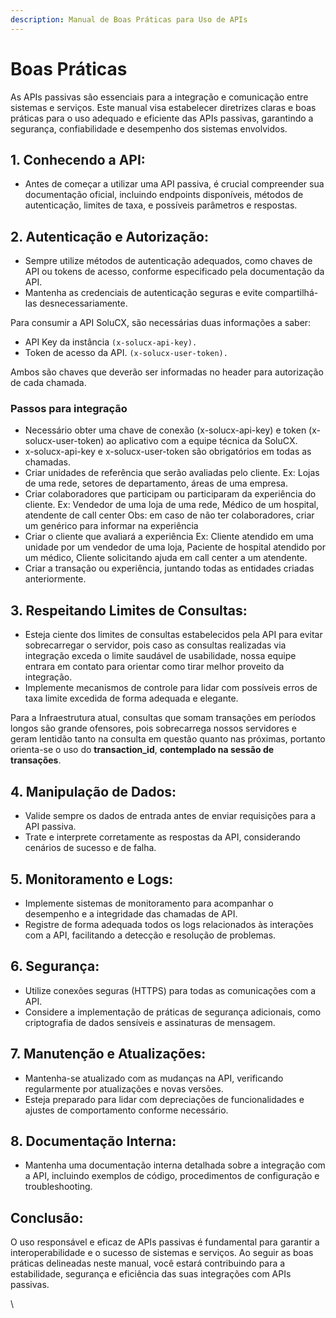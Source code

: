 ```yaml
---
description: Manual de Boas Práticas para Uso de APIs
---
```


# Boas Práticas

As APIs passivas são essenciais para a integração e comunicação entre sistemas e serviços. Este manual visa estabelecer diretrizes claras e boas práticas para o uso adequado e eficiente das APIs passivas, garantindo a segurança, confiabilidade e desempenho dos sistemas envolvidos.

## 1. Conhecendo a API:

* Antes de começar a utilizar uma API passiva, é crucial compreender sua documentação oficial, incluindo endpoints disponíveis, métodos de autenticação, limites de taxa, e possíveis parâmetros e respostas.

## 2. Autenticação e Autorização:

* Sempre utilize métodos de autenticação adequados, como chaves de API ou tokens de acesso, conforme especificado pela documentação da API.
* Mantenha as credenciais de autenticação seguras e evite compartilhá-las desnecessariamente.

Para consumir a API SoluCX, são necessárias duas informações a saber:

* API Key da instância `(x-solucx-api-key).`
* Token de acesso da API. `(x-solucx-user-token).`

Ambos são chaves que deverão ser informadas no header para autorização de cada chamada.

### Passos para integração

* &#x20;Necessário obter uma chave de conexão (x-solucx-api-key) e token (x-solucx-user-token) ao aplicativo com a equipe técnica da SoluCX.
* x-solucx-api-key e x-solucx-user-token são obrigatórios em todas as chamadas.
* &#x20;Criar unidades de referência que serão avaliadas pelo cliente. Ex: Lojas de uma rede, setores de departamento, áreas de uma empresa.
* &#x20;Criar colaboradores que participam ou participaram da experiência do cliente. Ex: Vendedor de uma loja de uma rede, Médico de um hospital, atendente de call center Obs: em caso de não ter colaboradores, criar um genérico para informar na experiência
* Criar o cliente que avaliará a experiência Ex: Cliente atendido em uma unidade por um vendedor de uma loja, Paciente de hospital atendido por um médico, Cliente solicitando ajuda em call center a um atendente.
* Criar a transação ou experiência, juntando todas as entidades criadas anteriormente.

## 3. Respeitando Limites de Consultas:



* Esteja ciente dos limites de consultas estabelecidos pela API para evitar sobrecarregar o servidor, pois caso as consultas realizadas via integração exceda o limite saudável de usabilidade, nossa equipe entrara em contato para orientar como tirar melhor proveito da integração.
* Implemente mecanismos de controle para lidar com possíveis erros de taxa limite excedida de forma adequada e elegante.

Para a Infraestrutura atual, consultas que somam transações em períodos longos são grande ofensores, pois sobrecarrega nossos servidores e geram lentidão tanto na consulta em questão quanto nas próximas,  portanto orienta-se o uso do **transaction\_id**, **contemplado na sessão de transações**.



## 4. Manipulação de Dados:

* Valide sempre os dados de entrada antes de enviar requisições para a API passiva.
* Trate e interprete corretamente as respostas da API, considerando cenários de sucesso e de falha.

## 5. Monitoramento e Logs:

* Implemente sistemas de monitoramento para acompanhar o desempenho e a integridade das chamadas de API.
* Registre de forma adequada todos os logs relacionados às interações com a API, facilitando a detecção e resolução de problemas.

## 6. Segurança:

* Utilize conexões seguras (HTTPS) para todas as comunicações com a API.
* Considere a implementação de práticas de segurança adicionais, como criptografia de dados sensíveis e assinaturas de mensagem.

## 7. Manutenção e Atualizações:

* Mantenha-se atualizado com as mudanças na API, verificando regularmente por atualizações e novas versões.
* Esteja preparado para lidar com depreciações de funcionalidades e ajustes de comportamento conforme necessário.

## 8. Documentação Interna:

* Mantenha uma documentação interna detalhada sobre a integração com a API, incluindo exemplos de código, procedimentos de configuração e troubleshooting.

## Conclusão:

O uso responsável e eficaz de APIs passivas é fundamental para garantir a interoperabilidade e o sucesso de sistemas e serviços. Ao seguir as boas práticas delineadas neste manual, você estará contribuindo para a estabilidade, segurança e eficiência das suas integrações com APIs passivas.

\
